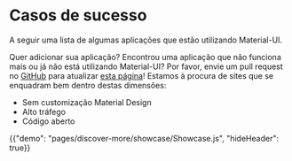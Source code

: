 # Casos de sucesso

<p class="description">A seguir uma lista de algumas aplicações que estão utilizando Material-UI.</p>

Quer adicionar sua aplicação? Encontrou uma aplicação que não funciona mais ou já não está utilizando Material-UI? Por favor, envie um pull request no [GitHub](https://github.com/mui-org/material-ui) para atualizar [esta página](https://github.com/mui-org/material-ui/blob/master/web-app/src/pages/discover-more/showcase/appList.js)! Estamos à procura de sites que se enquadram bem dentro destas dimensões:

- Sem customização Material Design
- Alto tráfego
- Código aberto

{{"demo": "pages/discover-more/showcase/Showcase.js", "hideHeader": true}}